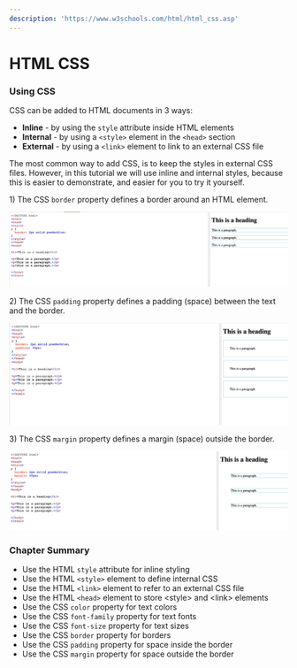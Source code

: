 ```yaml
---
description: 'https://www.w3schools.com/html/html_css.asp'
---
```


# HTML CSS

### Using CSS

CSS can be added to HTML documents in 3 ways:

* **Inline** - by using the `style` attribute inside HTML elements
* **Internal** - by using a `<style>` element in the `<head>` section
* **External** - by using a `<link>` element to link to an external CSS file

The most common way to add CSS, is to keep the styles in external CSS files. However, in this tutorial we will use inline and internal styles, because this is easier to demonstrate, and easier for you to try it yourself.



1\) The CSS `border` property defines a border around an HTML element.

![](../../.gitbook/assets/image%20%28319%29.png)

2\) The CSS `padding` property defines a padding \(space\) between the text and the border.

![](../../.gitbook/assets/image%20%28306%29.png)

3\) The CSS `margin` property defines a margin \(space\) outside the border.

![](../../.gitbook/assets/image%20%28309%29.png)



### Chapter Summary

* Use the HTML `style` attribute for inline styling
* Use the HTML `<style>` element to define internal CSS
* Use the HTML `<link>` element to refer to an external CSS file
* Use the HTML `<head>` element to store &lt;style&gt; and &lt;link&gt; elements
* Use the CSS `color` property for text colors
* Use the CSS `font-family` property for text fonts
* Use the CSS `font-size` property for text sizes
* Use the CSS `border` property for borders
* Use the CSS `padding` property for space inside the border
* Use the CSS `margin` property for space outside the border

